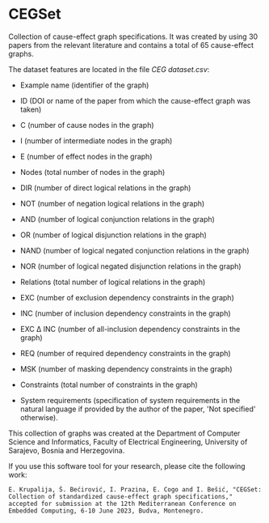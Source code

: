 # CEGSet

Collection of cause-effect graph specifications. It was created by using 30 papers from the relevant literature and contains a total of 65 cause-effect graphs.

The dataset features are located in the file *CEG dataset.csv*:

- Example name (identifier of the graph)
- ID (DOI or name of the paper from which the cause-effect graph was taken)

- C (number of cause nodes in the graph)
- I (number of intermediate nodes in the graph)
- E (number of effect nodes in the graph)
- Nodes (total number of nodes in the graph)

- DIR (number of direct logical relations in the graph)
- NOT (number of negation logical relations in the graph)
- AND (number of logical conjunction relations in the graph)
- OR (number of logical disjunction relations in the graph)
- NAND (number of logical negated conjunction relations in the graph)
- NOR (number of logical negated disjunction relations in the graph)
- Relations (total number of logical relations in the graph)

- EXC (number of exclusion dependency constraints in the graph)
- INC (number of inclusion dependency constraints in the graph)
- EXC ∆ INC (number of all-inclusion dependency constraints in the graph)
- REQ (number of required dependency constraints in the graph)
- MSK (number of masking dependency constraints in the graph)
- Constraints (total number of constraints in the graph)

- System requirements (specification of system requirements in the natural language if provided by the author of the paper, 'Not specified' otherwise).

This collection of graphs was created at the Department of Computer Science and Informatics, Faculty of Electrical Engineering, University of Sarajevo, Bosnia and Herzegovina.

If you use this software tool for your research, please cite the following work:

```
E. Krupalija, Š. Bećirović, I. Prazina, E. Cogo and I. Bešić, "CEGSet: Collection of standardized cause-effect graph specifications," accepted for submission at the 12th Mediterranean Conference on Embedded Computing, 6-10 June 2023, Budva, Montenegro.
```
